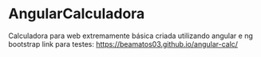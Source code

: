 # AngularCalculadora

Calculadora para web extremamente básica criada utilizando angular e ng bootstrap
link para testes: https://beamatos03.github.io/angular-calc/
